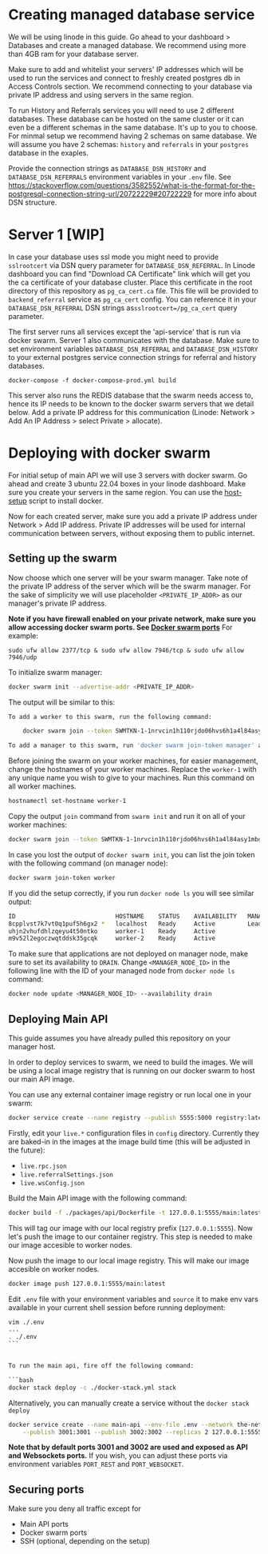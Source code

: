 # Creating managed database service

We will be using linode in this guide. Go ahead to your dashboard > Databases
and create a managed database. We recommend using more than 4GB ram for your
database server.

Make sure to add and whitelist your servers' IP addresses which will be used to
run the services and connect to freshly created postgres db in Access Controls
section. We recommend connecting to your database via private IP address and
using servers in the same region.

To run History and Referrals services you will need to use 2 different
databases. These database can be hosted on the same cluster or it can even be a
different schemas in the same database. It's up to you to choose. For minmal
setup we recommend having 2 schemas on same database. We will assume you have 2
schemas: `history` and `referrals` in your `postgres` database in the exaples.

Provide the connection strings as `DATABASE_DSN_HISTORY` and
`DATABASE_DSN_REFERRALS` environment variables in your `.env` file. See
https://stackoverflow.com/questions/3582552/what-is-the-format-for-the-postgresql-connection-string-url/20722229#20722229
for more info about DSN structure.

# Server 1 [WIP]

In case your database uses ssl mode you might need to provide `sslrootcert` via
DSN query parameter for `DATABASE_DSN_REFERRAL`. In Linode dashboard you can
find "Download CA Certificate" link which will get you the ca certificate of
your database cluster. Place this certificate in the root directory of this
repository as `pg_ca_cert.ca` file. This file will be provided to
`backend_referral` service as `pg_ca_cert` config. You can reference it in your
`DATABASE_DSN_REFERRAL` DSN strings as`sslrootcert=/pg_ca_cert` query parameter.

The first server runs all services except the 'api-service' that is run via
docker swarm. Server 1 also communicates with the database. Make sure to set
environment variables `DATABASE_DSN_REFERRAL` and `DATABASE_DSN_HISTORY` to your
external postgres service connection strings for referral and history databases.

```
docker-compose -f docker-compose-prod.yml build
```

This server also runs the REDIS database that the swarm needs access to, hence its IP needs to
be known to the docker swarm servers that we detail below. Add a private IP address for this communication
(Linode: Network > Add An IP Address > select Private > allocate).

# Deploying with docker swarm

For initial setup of main API we will use 3 servers with docker swarm. Go ahead
and create 3 ubuntu 22.04 boxes in your linode dashboard. Make sure you create
your servers in the same region. You can use the [host-setup](./host-setup.sh)
script to install docker.

Now for each created server, make sure you add a private IP address under
Network > Add IP address. Private IP addresses will be used for internal
communication between servers, without exposing them to public internet.

## Setting up the swarm

Now choose which one server will be your swarm manager. Take note of the private
IP address of the server which will be the swarm manager. For the sake of
simplicity we will use placeholder `<PRIVATE_IP_ADDR>` as our manager's private
IP address.

**Note if you have firewall enabled on your private network, make sure you allow
accessing docker swarm ports. See
[Docker swarm ports](https://docs.docker.com/engine/swarm/swarm-tutorial/#open-protocols-and-ports-between-the-hosts)**
For example:

```
sudo ufw allow 2377/tcp & sudo ufw allow 7946/tcp & sudo ufw allow 7946/udp

```

To initialize swarm manager:

```bash
docker swarm init --advertise-addr <PRIVATE_IP_ADDR>
```

The output will be similar to this:

```bash
To add a worker to this swarm, run the following command:

    docker swarm join --token SWMTKN-1-1nrvcin1h110rjdo06hvs6h1a4l84asy1mbdxpvkt4219cb5fn-0i28e45cvwroytsem3p5l3l8q <PRIVATE_IP_ADDR>:2377

To add a manager to this swarm, run 'docker swarm join-token manager' and follow the instructions.
```

Before joining the swarm on your worker machines, for easier management, change
the hostnames of your worker machines. Replace the `worker-1` with any unique
name you wish to give to your machines. Run this command on all worker machines.

```bash
hostnamectl set-hostname worker-1
```

Copy the output `join` command from `swarm init` and run it on all of your
worker machines:

```bash
docker swarm join --token SWMTKN-1-1nrvcin1h110rjdo06hvs6h1a4l84asy1mbdxpvkt4219cb5fn-0i28e45cvwroytsem3p5l3l8q <PRIVATE_IP_ADDR>:2377
```

In case you lost the output of `docker swarm init`, you can list the join token
with the following command (on manager node):

```bash
docker swarm join-token worker
```

If you did the setup correctly, if you run `docker node ls` you will see similar
output:

```bash
ID                            HOSTNAME    STATUS    AVAILABILITY   MANAGER STATUS   ENGINE VERSION
8cpplvst7k7vt0q1puf5h6gx2 *   localhost   Ready     Active         Leader           20.10.25
uhjn2vhufdhlzqeyu4t50ntko     worker-1    Ready     Active                          20.10.25
m9v52l2egoczwqtddsk35gcqk     worker-2    Ready     Active                          20.10.25
```

To make sure that applications are not deployed on manager node, make sure to
set its availability to `DRAIN`. Change `<MANAGER_NODE_ID>` in the following
line with the ID of your managed node from `docker node ls` command:

```bash
docker node update <MANAGER_NODE_ID> --availability drain
```

## Deploying Main API

This guide assumes you have already pulled this repository on your manager host.

In order to deploy services to swarm, we need to build the images. We will be
using a local image registry that is running on our docker swarm to host our
main API image.

You can use any external container image registry or run local one in your swarm:

```bash
docker service create --name registry --publish 5555:5000 registry:latest
```

Firstly, edit your `live.*` configuration files in `config` directory. Currently
they are baked-in in the images at the image build time (this will be adjusted
in the future):

- `live.rpc.json`
- `live.referralSettings.json`
- `live.wsConfig.json`

Build the Main API image with the following command:

```bash
docker build -f ./packages/api/Dockerfile -t 127.0.0.1:5555/main:latest .
```

This will tag our image with our local registry prefix (`127.0.0.1:5555`). Now
let's push the image to our container registry. This step is needed to make our
image accesible to worker nodes.

Now push the image to our local image registry. This will make our image
accesible on worker nodes.

```bash
docker image push 127.0.0.1:5555/main:latest
```

Edit `.env` file with your environment variables and `source` it to make env
vars available in your current shell session before running deployment:

````bash
vim ./.env
...
. ./.env
```


To run the main api, fire off the following command:

```bash
docker stack deploy -c ./docker-stack.yml stack
````

Alternatively, you can manually create a service without the `docker stack deploy`

```bash
docker service create --name main-api --env-file .env --network the-network \
    --publish 3001:3001 --publish 3002:3002 --replicas 2 127.0.0.1:5555/main:latest
```

**Note that by default ports 3001 and 3002 are used and exposed as API and
Websockets ports.** If you wish, you can adjust these ports via environment
variables `PORT_REST` and `PORT_WEBSOCKET`.

## Securing ports

Make sure you deny all traffic except for

- Main API ports
- Docker swarm ports
- SSH (optional, depending on the setup)

